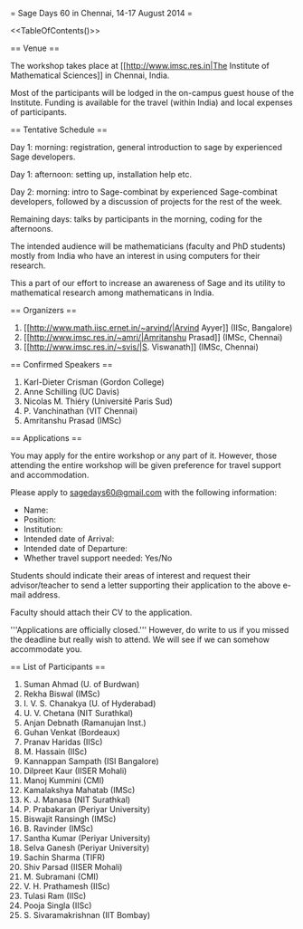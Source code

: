 = Sage Days 60 in Chennai, 14-17 August 2014 =

<<TableOfContents()>>

== Venue ==

The workshop takes place at [[http://www.imsc.res.in|The Institute of Mathematical Sciences]] in Chennai, India.

Most of the participants will be lodged in the on-campus guest house of the Institute.
Funding is available for the travel (within India) and local expenses of participants.

== Tentative Schedule ==

Day 1: morning: registration, general introduction to sage by experienced Sage developers.

Day 1: afternoon: setting up, installation help etc.

Day 2: morning: intro to Sage-combinat by experienced Sage-combinat developers, followed by a discussion of projects for the rest of the week.

Remaining days: talks by participants in the morning, coding for the afternoons.

The intended audience will be mathematicians (faculty and PhD students) mostly from India who have an interest in using computers for their research.

This a part of our effort to increase an awareness of Sage and its utility to mathematical research among mathematicans in India.

== Organizers ==

 1. [[http://www.math.iisc.ernet.in/~arvind/|Arvind Ayyer]] (IISc, Bangalore)
 2. [[http://www.imsc.res.in/~amri/|Amritanshu Prasad]] (IMSc, Chennai)
 3. [[http://www.imsc.res.in/~svis/|S. Viswanath]] (IMSc, Chennai)

== Confirmed Speakers ==

 1. Karl-Dieter Crisman (Gordon College)
 2. Anne Schilling (UC Davis)
 3. Nicolas M. Thi&eacute;ry (Universit&eacute; Paris Sud)
 4. P. Vanchinathan (VIT Chennai)
 5. Amritanshu Prasad (IMSc)

== Applications ==

You may apply for the entire workshop or any part of it. However, those attending the entire workshop will be given preference for travel support and accommodation.

Please apply to sagedays60@gmail.com with the following information:

 * Name:
 * Position:
 * Institution:
 * Intended date of Arrival:
 * Intended date of Departure:
 * Whether travel support needed: Yes/No

Students should indicate their areas of interest and request their advisor/teacher to send a letter supporting their application to the above e-mail address.

Faculty should attach their CV to the application.

'''Applications are officially closed.''' However, do write to us if you missed the deadline but really wish to attend. We will see if we can somehow accommodate you.

== List of Participants ==

 1. Suman Ahmad (U. of Burdwan) 
 1. Rekha Biswal (IMSc)
 1. I. V. S. Chanakya (U. of Hyderabad)
 1. U. V. Chetana (NIT Surathkal)
 1. Anjan Debnath (Ramanujan Inst.)
 1. Guhan Venkat (Bordeaux)
 1. Pranav Haridas (IISc)
 1. M. Hassain (IISc)
 1. Kannappan Sampath (ISI Bangalore)
 1. Dilpreet Kaur (IISER Mohali)
 1. Manoj Kummini (CMI)
 1. Kamalakshya Mahatab (IMSc)
 1. K. J. Manasa (NIT Surathkal)
 1. P. Prabakaran (Periyar University)
 1. Biswajit Ransingh (IMSc)
 1. B. Ravinder (IMSc)
 1. Santha Kumar (Periyar University)
 1. Selva Ganesh (Periyar University)
 1. Sachin Sharma (TIFR)
 1. Shiv Parsad (IISER Mohali)
 1. M. Subramani (CMI)
 1. V. H. Prathamesh (IISc)
 1. Tulasi Ram (IISc)
 1. Pooja Singla (IISc)
 1. S. Sivaramakrishnan (IIT Bombay)
